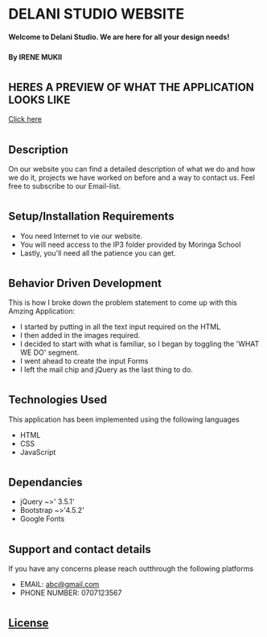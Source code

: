 # DELANI STUDIO WEBSITE
#### Welcome to Delani Studio. We are here for all your design needs!
### 
#### By **IRENE MUKII**
#
## HERES A PREVIEW OF WHAT THE APPLICATION LOOKS LIKE 

[Click here ](https://irene-mukii.github.io/wk3-delani-studio/)


#
## Description
On our website you can find a detailed description of what we do and how we do it, projects we have worked on before and a way to contact us. Feel free to subscribe to our Email-list.
#

## Setup/Installation Requirements
* You need Internet to vie our website.
* You will need access to the IP3 folder provided by Moringa School
* Lastly, you'll need all the patience you can get.
#
## Behavior Driven Development
This is how I broke down the problem statement to come up with this Amzing Application:

* I started by putting in all the text input required on the HTML
* I then added in the images required.
* I decided to start with what is familiar, so I began by toggling the 'WHAT WE DO' segment.
* I went ahead to create the input Forms
* I left the mail chip and jQuery as the last thing to do.

#
## Technologies Used
This application has been implemented using the following languages
* HTML
* CSS 
* JavaScript
#
## Dependancies
* jQuery ~>' 3.5.1'
* Bootstrap ~>'4.5.2'
* Google Fonts
#
## Support and contact details
If you have any concerns please reach outthrough the following platforms
* EMAIL: abc@gmail.com 
* PHONE NUMBER: 0707123567
#
## [License](./LICENSE)
